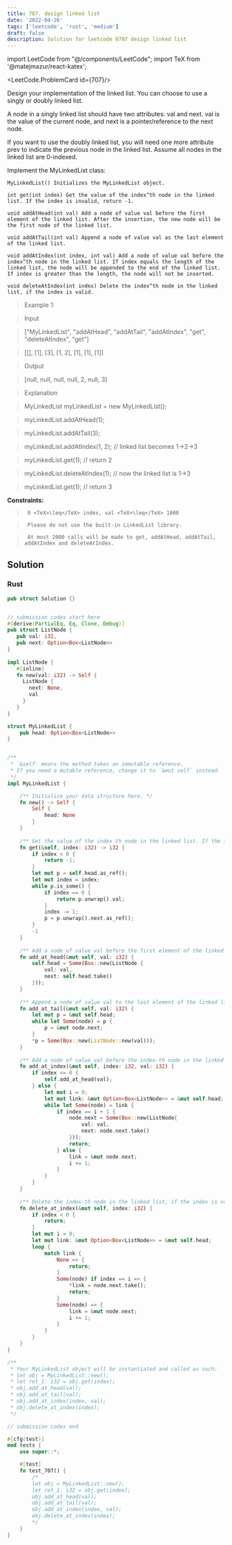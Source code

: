 ```yaml
---
title: 707. design linked list
date: '2022-04-26'
tags: ['leetcode', 'rust', 'medium']
draft: false
description: Solution for leetcode 0707 design linked list
---
```

import LeetCode from "@/components/LeetCode";
import TeX from '@matejmazur/react-katex';

<LeetCode.ProblemCard id={707}/>
 

  Design your implementation of the linked list. You can choose to use a singly or doubly linked list.<br />

  A node in a singly linked list should have two attributes: val and next. val is the value of the current node, and next is a pointer/reference to the next node.<br />

  If you want to use the doubly linked list, you will need one more attribute prev to indicate the previous node in the linked list. Assume all nodes in the linked list are 0-indexed.

  Implement the MyLinkedList class:

  

  	MyLinkedList() Initializes the MyLinkedList object.

  	int get(int index) Get the value of the index^th node in the linked list. If the index is invalid, return -1.

  	void addAtHead(int val) Add a node of value val before the first element of the linked list. After the insertion, the new node will be the first node of the linked list.

  	void addAtTail(int val) Append a node of value val as the last element of the linked list.

  	void addAtIndex(int index, int val) Add a node of value val before the index^th node in the linked list. If index equals the length of the linked list, the node will be appended to the end of the linked list. If index is greater than the length, the node will not be inserted.

  	void deleteAtIndex(int index) Delete the index^th node in the linked list, if the index is valid.

  

   

 >   Example 1:

  

 >   Input

 >   ["MyLinkedList", "addAtHead", "addAtTail", "addAtIndex", "get", "deleteAtIndex", "get"]

 >   [[], [1], [3], [1, 2], [1], [1], [1]]

 >   Output

 >   [null, null, null, null, 2, null, 3]

 >   Explanation

 >   MyLinkedList myLinkedList <TeX>=</TeX> new MyLinkedList();

 >   myLinkedList.addAtHead(1);

 >   myLinkedList.addAtTail(3);

 >   myLinkedList.addAtIndex(1, 2);    // linked list becomes 1->2->3

 >   myLinkedList.get(1);              // return 2

 >   myLinkedList.deleteAtIndex(1);    // now the linked list is 1->3

 >   myLinkedList.get(1);              // return 3

  

   

  **Constraints:**

  

 >   	0 <TeX>\leq</TeX> index, val <TeX>\leq</TeX> 1000

 >   	Please do not use the built-in LinkedList library.

 >   	At most 2000 calls will be made to get, addAtHead, addAtTail, addAtIndex and deleteAtIndex.


## Solution
### Rust
```rust
pub struct Solution {}


// submission codes start here
#[derive(PartialEq, Eq, Clone, Debug)]
pub struct ListNode {
   pub val: i32,
   pub next: Option<Box<ListNode>>
}
 
impl ListNode {
   #[inline]
   fn new(val: i32) -> Self {
     ListNode {
       next: None,
       val
     }
   }
}

struct MyLinkedList {
    pub head: Option<Box<ListNode>>
}


/** 
 * `&self` means the method takes an immutable reference.
 * If you need a mutable reference, change it to `&mut self` instead.
 */
impl MyLinkedList {

    /** Initialize your data structure here. */
    fn new() -> Self {
        Self {
            head: None
        }
    }
    
    /** Get the value of the index-th node in the linked list. If the index is invalid, return -1. */
    fn get(&self, index: i32) -> i32 {
        if index < 0 {
            return -1;
        }
        let mut p = self.head.as_ref();
        let mut index = index;
        while p.is_some() {
            if index == 0 {
                return p.unwrap().val;
            }
            index -= 1;
            p = p.unwrap().next.as_ref();
        }
        -1
    }
    
    /** Add a node of value val before the first element of the linked list. After the insertion, the new node will be the first node of the linked list. */
    fn add_at_head(&mut self, val: i32) {
        self.head = Some(Box::new(ListNode {
            val: val,
            next: self.head.take()
        }));
    }
    
    /** Append a node of value val to the last element of the linked list. */
    fn add_at_tail(&mut self, val: i32) {
        let mut p = &mut self.head;
        while let Some(node) = p {
            p = &mut node.next;
        }
        *p = Some(Box::new(ListNode::new(val)));
    }
    
    /** Add a node of value val before the index-th node in the linked list. If index equals to the length of linked list, the node will be appended to the end of linked list. If index is greater than the length, the node will not be inserted. */
    fn add_at_index(&mut self, index: i32, val: i32) {
        if index <= 0 {
            self.add_at_head(val);
        } else {
            let mut i = 0;
            let mut link: &mut Option<Box<ListNode>> = &mut self.head;
            while let Some(node) = link {
                if index == i + 1 {
                    node.next = Some(Box::new(ListNode{
                        val: val,
                        next: node.next.take()
                    }));
                    return;
                } else {
                    link = &mut node.next;
                    i += 1;
                }
            }
        }
    }
    
    /** Delete the index-th node in the linked list, if the index is valid. */
    fn delete_at_index(&mut self, index: i32) {
        if index < 0 {
            return;
        }
        let mut i = 0;
        let mut link: &mut Option<Box<ListNode>> = &mut self.head;
        loop {
            match link {
                None => {
                    return;
                }
                Some(node) if index == i => {
                    *link = node.next.take();
                    return;
                }
                Some(node) => {
                    link = &mut node.next;
                    i += 1;
                }
            }
        }
    }
}

/**
 * Your MyLinkedList object will be instantiated and called as such:
 * let obj = MyLinkedList::new();
 * let ret_1: i32 = obj.get(index);
 * obj.add_at_head(val);
 * obj.add_at_tail(val);
 * obj.add_at_index(index, val);
 * obj.delete_at_index(index);
 */

// submission codes end

#[cfg(test)]
mod tests {
    use super::*;

    #[test]
    fn test_707() {
        /* 
        let obj = MyLinkedList::new();
        let ret_1: i32 = obj.get(index);
        obj.add_at_head(val);
        obj.add_at_tail(val);
        obj.add_at_index(index, val);
        obj.delete_at_index(index);  
        */     
    }
}

```
